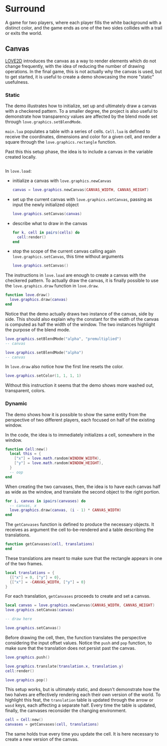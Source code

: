 # Surround

A game for two players, where each player fills the white background with a distinct color, and the game ends as one of the two sides collides with a trail or exits the world.

## Canvas

[LOVE2D](https://love2d.org/wiki/Canvas) introduces the canvas as a way to render elements which do not change frequently, with the idea of reducing the number of drawing operations. In the final game, this is not actually why the canvas is used, but to get started, it is useful to create a demo showcasing the more "static" usefulness.

### Static

The demo illustrates how to initialize, set up and ultimately draw a canvas with a checkered pattern. To a smaller degree, the project is also useful to demonstrate how transparency values are affected by the blend mode set through `love.graphics.setBlendMode`.

`main.lua` populates a table with a series of cells. `Cell.lua` is defined to receive the coordinates, dimensions and color for a given cell, and render a square through the `love.graphics.rectangle` function.

Past this this setup phase, the idea is to include a canvas in the variable created locally.

```lua

```

In `love.load`:

- initialize a canvas with `love.graphics.newCanvas`

  ```lua
  canvas = love.graphics.newCanvas(CANVAS_WIDTH, CANVAS_HEIGHT)
  ```

- set up the current canvas with `love.graphics.setCanvas`, passing as input the newly initialized object

  ```lua
  love.graphics.setCanvas(canvas)
  ```

- describe what to draw in the canvas

  ```lua
  for k, cell in pairs(cells) do
    cell:render()
  end
  ```

- stop the scope of the current canvas calling again `love.graphics.setCanvas`, this time without arguments

  ```lua
  love.graphics.setCanvas()
  ```

The instructions in `love.load` are enough to create a canvas with the checkered pattern. To actually draw the canvas, it is finally possible to use the `love.graphics.draw` function in `love.draw`.

```lua
function love.draw()
  love.graphics.draw(canvas)
end
```

Notice that the demo actually draws two instance of the canvas, side by side. This should also explain why the constant for the width of the canvas is computed as half the width of the window. The two instances highlight the purpose of the blend mode.

```lua
love.graphics.setBlendMode("alpha", "premultiplied")
-- canvas

love.graphics.setBlendMode("alpha")
-- canvas
```

In `love.draw` also notice how the first line resets the color.

```lua
love.graphics.setColor(1, 1, 1, 1)
```

Without this instruction it seems that the demo shows more washed out, transparent, colors.

### Dynamic

The demo shows how it is possible to show the same entity from the perspective of two different players, each focused on half of the existing window.

In the code, the idea is to immediately initializes a cell, somewhere in the window.

```lua
function Cell:new()
  local this = {
    ["x"] = love.math.random(WINDOW_WIDTH),
    ["y"] = love.math.random(WINDOW_HEIGHT),
  }
  -- oop
end
```

When creating the two canvases, then, the idea is to have each canvas half as wide as the window, and translate the second object to the right portion.

```lua
for i, canvas in ipairs(canvases) do
  -- canvas, x
  love.graphics.draw(canvas, (i - 1) * CANVAS_WIDTH)
end
```

The `getCanvases` function is defined to produce the necessary objects. It receives as argument the cell to-be-rendered and a table describing the translations.

```lua
function getCanvases(cell, translations)
end
```

These translations are meant to make sure that the rectangle appears in one of the two frames.

```lua
local translations = {
  {["x"] = 0, ["y"] = 0},
  {["x"] = -CANVAS_WIDTH, ["y"] = 0}
}
```

For each translation, `getCanvases` proceeds to create and set a canvas.

```lua
local canvas = love.graphics.newCanvas(CANVAS_WIDTH, CANVAS_HEIGHT)
love.graphics.setCanvas(canvas)

-- draw here

love.graphics.setCanvas()
```

Before drawing the cell, then, the function translates the perspective considering the input offset values. Notice the `push` and `pop` function, to make sure that the translation does not persist past the canvas.

```lua
love.graphics.push()

love.graphics.translate(translation.x, translation.y)
cell:render()

love.graphics.pop()
```

This setup works, but is ultimately static, and doesn't demonstrate how the two halves are effectively rendering each their own version of the world. To highlight this feat, the `translation` table is updated through the arrow or `wasd` keys, each affecting a separate half. Every time the table is updated, finally, the canvases reconsider the changing environment.

```lua
cell = Cell:new()
canvases = getCanvases(cell, translations)
```

The same holds true every time you update the cell. It is here necessary to create a new version of the canvas.
